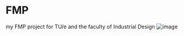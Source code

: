 # FMP
my FMP project for TU/e  and the faculty of Industrial Design 
![image](https://github.com/FemkeKocken/FMP/assets/50365794/6ca54c42-6f24-4af7-97ab-f4dbed1796c8)
